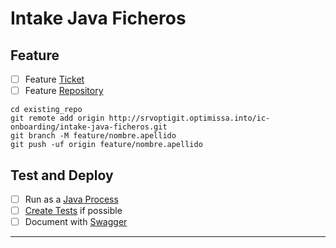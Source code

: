 # Intake Java Ficheros

## Feature

- [ ] Feature [Ticket](http://srvoptiredmine.optimissa.into/issues/26739)
- [ ] Feature [Repository](http://srvoptigit.optimissa.into/ic-onboarding/intake-java-ficheros) 

```
cd existing_repo
git remote add origin http://srvoptigit.optimissa.into/ic-onboarding/intake-java-ficheros.git
git branch -M feature/nombre.apellido
git push -uf origin feature/nombre.apellido
```

## Test and Deploy

- [ ] Run as a [Java Process](https://www.jetbrains.com/idea/guide/tutorials/hello-world/creating-a-run-configuration/)
- [ ] [Create Tests](https://www.jetbrains.com/help/idea/create-tests.html#test-code-navigation/) if possible
- [ ] Document with [Swagger](https://swagger.io/resources/articles/documenting-apis-with-swagger/)

***
